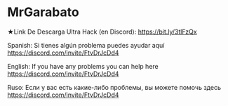 # MrGarabato

★Link De Descarga Ultra Hack (en Discord):
https://bit.ly/3tlFzQx

Spanish:
Si tienes algún problema puedes ayudar aquí
https://discord.com/invite/FtvDrJcDd4

English:
If you have any problems you can help here
https://discord.com/invite/FtvDrJcDd4

Ruso:
Если у вас есть какие-либо проблемы, вы можете помочь здесь
https://discord.com/invite/FtvDrJcDd4

